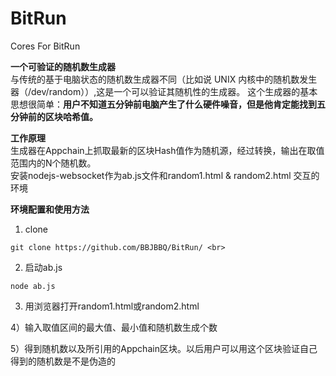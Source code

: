 # BitRun
Cores For BitRun

**一个可验证的随机数生成器** <br>
与传统的基于电脑状态的随机数生成器不同（比如说 UNIX 内核中的随机数发生器（/dev/random））,这是一个可以验证其随机性的生成器。
这个生成器的基本思想很简单：**用户不知道五分钟前电脑产生了什么硬件噪音，但是他肯定能找到五分钟前的区块哈希值。**<br>

**工作原理**<br>
生成器在Appchain上抓取最新的区块Hash值作为随机源，经过转换，输出在取值范围内的N个随机数。<br>
安装nodejs-websocket作为ab.js文件和random1.html & random2.html 交互的环境<br>

**环境配置和使用方法**<br>
1) clone<br>
```
git clone https://github.com/BBJBBQ/BitRun/ <br>
```
2) 启动ab.js<br>
```
node ab.js
```

3) 用浏览器打开random1.html或random2.html<br>

4）输入取值区间的最大值、最小值和随机数生成个数<br>

5）得到随机数以及所引用的Appchain区块。以后用户可以用这个区块验证自己得到的随机数是不是伪造的<br>



